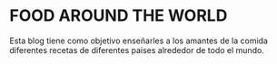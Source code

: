 # FOOD AROUND THE WORLD

Esta blog tiene como objetivo enseñarles a los amantes de la comida diferentes recetas de diferentes paises alrededor de todo el mundo.
